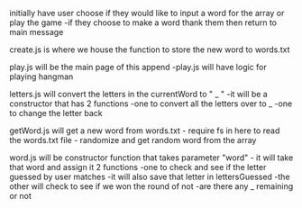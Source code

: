 initially have user choose if they would like to input a word for the array or play the game
    -if they choose to make a word thank them then return to main message

create.js is where we house the function to store the new word to words.txt

play.js will be the main page of this append
    -play.js will have logic for playing hangman

letters.js will convert the letters in the currentWord to " _ "
    -it will be a constructor that has 2 functions
        -one to convert all the letters over to _
        -one to change the letter back

getWord.js will get a new word from words.txt
    - require fs in here to read the words.txt file
    - randomize and get random word from the array

word.js will be constructor function that takes parameter "word"
    - it will take that word and assign it 2 functions
        -one to check and see if the letter guessed by user matches
            -it will also save that letter in lettersGuessed
        -the other will check to see if we won the round of not
            -are there any _ remaining or not



